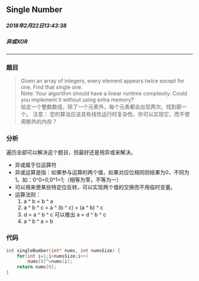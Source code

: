 ##  Single Number
##### 2018年2月22日13:43:38
##### 异或XOR
***
### 题目
>Given an array of integers, every element appears twice except for one. Find that single one.  
Note:
Your algorithm should have a linear runtime complexity. Could you implement it without using extra memory?  
给定一个整数数组，除了一个元素外，每个元素都会出现两次。找到那一个。 注意： 您的算法应该具有线性运行时复杂性。你可以实现它，而不使用额外的内存？

### 分析
遍历全部可以解决这个题目，但最好还是用异或来解决。
- 异或属于位运算符
- 异或运算是指：如果参与运算的两个值，如果对应位相同则结果为0，不同为1。如：0^0=0,0^1=1;（相等为零，不等为一）
- 可以用来使某些特定位反转，可以实现两个值的交换而不用临时变量。
- 运算法则：
  1. a ^ b = b ^ a
  2. a ^ b ^ c = a ^ (b ^ c) = (a ^ b) ^ c
  3. d = a ^ b ^ c 可以推出 a = d ^ b ^ c
  4. a ^ b ^ a = b

### 代码
```c
int singleNumber(int* nums, int numsSize) {
    for(int i=1;i<numsSize;i++)
        nums[0]^=nums[i];
    return nums[0];
}
```
